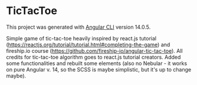 # TicTacToe

This project was generated with [Angular CLI](https://github.com/angular/angular-cli) version 14.0.5.

Simple game of tic-tac-toe heavily inspired by react.js tutorial (https://reactjs.org/tutorial/tutorial.html#completing-the-game) and fireship.io course (https://github.com/fireship-io/angular-tic-tac-toe). All credits for tic-tac-toe algorithm goes to react.js tutorial creators.
Added some functionalities and rebuilt some elements (also no Nebular - it works on pure Angular v. 14, so the SCSS is maybe simplistic, but it's up to change maybe).
